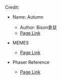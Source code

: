 Credit:  
-  Name: Autumn
      -  Author:  Bison倉鼠
      -  [Page Link](https://www.pixiv.net/artworks/60095408)  
    
-  MEMES
   -  [Page Link](https://emoji.gg/category/3/meme&sort=recent&page=1)
-  Phaser Reference
   -  [Page Link](https://github.com/photonstorm/phaser3-examples/blob/master/public/src/game%20objects/lights/spotlight.js)  
